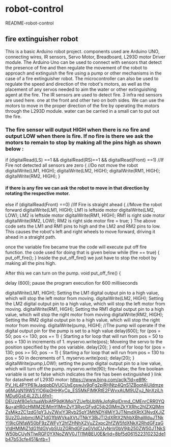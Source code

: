 # robot-control
README-robot-control
## fire extinguisher robot
This is a basic Arduino robot project. components used are Arduino UNO, connecting wires, IR sensors, Servo Motor, Breadboard, L293D motor Driver module. The Arduino Uno can be used to connect with sensors that detect the presence of fire and then regulate the movement of the robot to approach and extinguish the fire using a pump or other mechanisms in the case of a fire extinguisher robot. The microcontroller can also be used to regulate the speed and direction of the robot's motors, as well as the placement of any servos needed to aim the water or other extinguishing agent at the fire. The IR sensors are used to detect fire. 3 infra red sensors are used here. one at the front and other two on both sides. We can use the motors to move in the proper direction of the fire by operating the motors through the L293D module. water can be carried in a small can to put out the fire.

### The fire sensor will output HIGH when there is no fire and output LOW when there is fire. If no fire is there we ask the motors to remain to stop by making all the pins high as shown below :
   if (digitalRead(LS) ==1 && digitalRead(RS)==1 && digitalRead(Front) ==1) //If Fire not detected all sensors are zero
   {
   //Do not move the robot
   digitalWrite(LM1, HIGH);
   digitalWrite(LM2, HIGH);
   digitalWrite(RM1, HIGH);
   digitalWrite(RM2, HIGH);
   }
#### if there is any fire we can ask the robot to move in that direction by rotating the respective motor.
else if (digitalRead(Front) ==0) //If Fire is straight ahead
{
//Move the robot forward
digitalWrite(LM1, HIGH);  LM1 is leftside motor
digitalWrite(LM2, LOW);   LM2 is leftside motor
digitalWrite(RM1, HIGH);  RM1 is right side motor 
digitalWrite(RM2, LOW);   RM2 is right side motor
fire = true;
}
The above code sets the LM1 and RM1 pins to high and the LM2 and RM2 pins to low. This causes the robot's left and right wheels to move forward, driving it ahead in a straight path.

once the variable fire became true the code will execute put off fire function. the code used for doing that is given below
 while (fire == true)
 {
  put_off_fire();
 }
Inside the put_off_fire() we just have to stop the robot by making all the pins high.

After this we can turn on the pump.
void put_off_fire()
{

delay (600);               pause the program execution for 600 milliseconds
 
digitalWrite(LM1, HIGH);    Setting the LM1 digital output pin to a high value, which will stop the left motor from moving.
digitalWrite(LM2, HIGH);    Setting the LM2 digital output pin to a high value, which will stop the left motor from moving.
digitalWrite(RM1, HIGH);    Setting the RM1 digital output pin to a high value, which will stop the right motor from moving
digitalWrite(RM2, HIGH);    Setting the RM2 digital output pin to a high value, which will stop the right motor from moving.
digitalWrite(pump, HIGH);    //The pump will operate if the digital output pin for the pump is set to a high value
delay(600); 
for (pos = 50; pos <= 130; pos += 1) {      Starting a for loop that will run from pos = 50 to pos = 130 in increments of 1.
myservo.write(pos);                         Moveing the servo to the position specified by the pos variable.
delay(20); 
}              end of for loop
for (pos = 130; pos >= 50; pos -= 1) {          Starting a for loop that will run from pos = 130 to pos = 50 in decrements of 1.
myservo.write(pos);
delay(20); 
}
digitalWrite(pump,LOW); setting the pump digital output pin to a low value, which will turn off the pump.
myservo.write(90);
fire=false;     the fire boolean variable is set to false which indicates the fire has been extinguished
}
link for datasheet of L293D motor:
https://www.bing.com/aclk?ld=e8fK-PV_HL4PYP61kJaqjpbDVUCUxEgswJv9qFg2plRHNtz4QnS1ZBoqt4jUIdmzeq6MJgN19WSYIO6jp0HHKyCp_ES5MkFIMKRtE2FWvxAUM9UZyJ_NnXziLhMDu6GsE4L2ZLL6fn1-DEUzAf80e1ctuaWbjAfP9dKIMqiYZUefbUbWkJqfgRgIDrmd_CMEnrCRR0YQ&u=aHR0cHMlM2ElMmYlMmZvY3RvcGFydC5jb20lMmZkYXRhc2hlZXQlMmZsMjkzZC1zdG1pY3JvZWxlY3Ryb25pY3MtNDY4MjY3JTNmdXRtX3NvdXJjZSUzZGJpbmclMjZ1dG1fbWVkaXVtJTNkY3BjJTI2dXRtX2NhbXBhaWduJTNkYl9jcGNfaW50bF9zZWFyY2hfZHNhX2VuZ2xpc2hfZW5fdXNkX2RhdGFzaGVldHMlMjZ1dG1fdGVybSUzZGRhdGFzaGVldCUyNnV0bV9jb250ZW50JTNkSW50bCUyNTIwRGF0YXNoZWV0JTI1MjBEU0E&rlid=8bf5d061522310232de1b47b53cfe451&ntb=1
